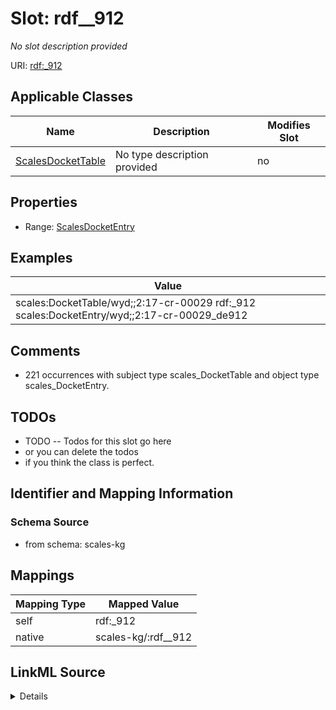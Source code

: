 

# Slot: rdf__912


_No slot description provided_





URI: [rdf:_912](http://www.w3.org/1999/02/22-rdf-syntax-ns#_912)



<!-- no inheritance hierarchy -->





## Applicable Classes

| Name | Description | Modifies Slot |
| --- | --- | --- |
| [ScalesDocketTable](../classes/ScalesDocketTable.md) | No type description provided |  no  |







## Properties

* Range: [ScalesDocketEntry](../classes/ScalesDocketEntry.md)






## Examples

| Value |
| --- |
| scales:DocketTable/wyd;;2:17-cr-00029 rdf:_912 scales:DocketEntry/wyd;;2:17-cr-00029_de912 |

## Comments

* 221 occurrences with subject type scales_DocketTable and object type scales_DocketEntry.

## TODOs

* TODO -- Todos for this slot go here
* or you can delete the todos
* if you think the class is perfect.

## Identifier and Mapping Information







### Schema Source


* from schema: scales-kg




## Mappings

| Mapping Type | Mapped Value |
| ---  | ---  |
| self | rdf:_912 |
| native | scales-kg/:rdf__912 |




## LinkML Source

<details>
```yaml
name: rdf__912
description: No slot description provided
todos:
- TODO -- Todos for this slot go here
- or you can delete the todos
- if you think the class is perfect.
comments:
- 221 occurrences with subject type scales_DocketTable and object type scales_DocketEntry.
examples:
- value: scales:DocketTable/wyd;;2:17-cr-00029 rdf:_912 scales:DocketEntry/wyd;;2:17-cr-00029_de912
from_schema: scales-kg
rank: 1000
slot_uri: rdf:_912
alias: rdf__912
domain_of:
- scales_DocketTable
range: scales_DocketEntry

```
</details>